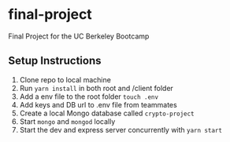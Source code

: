 # final-project
Final Project for the UC Berkeley Bootcamp


## Setup Instructions

1) Clone repo to local machine
2) Run `yarn install` in both root and /client folder
3) Add a env file to the root folder `touch .env`
4) Add keys and DB url to .env file from teammates
5) Create a local Mongo database called `crypto-project`
6) Start `mongo` and `mongod` locally
7) Start the dev and express server concurrently with `yarn start`
